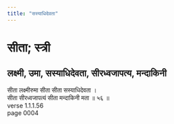```yaml
---
title: "सस्याधिदेवता"
---
```


# सीता; स्त्री
## लक्ष्मी, उमा, सस्याधिदेवता, सीरध्वजापत्य, मन्दाकिनी
सीता लक्ष्मीरुमा सीता सीता सस्याधिदेवता ।<br />सीता सीरध्वजापत्यं सीता मन्दाकिनी मता ॥ ५६ ॥<br />verse 1.1.1.56<br />page 0004

